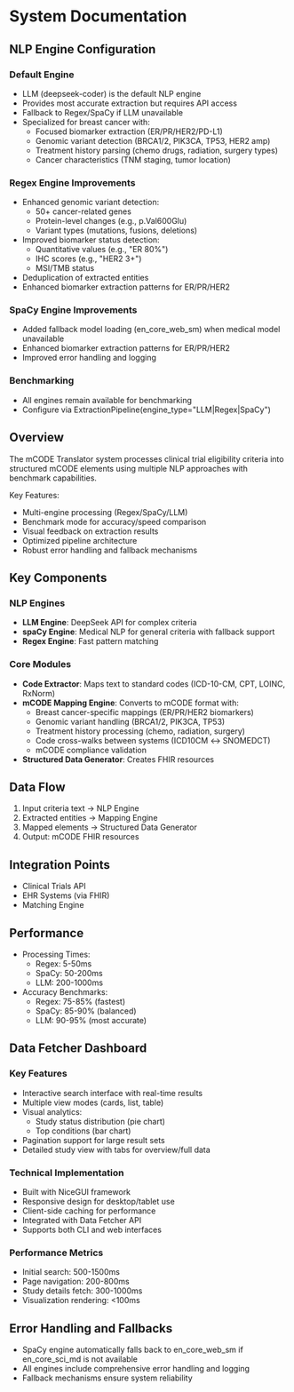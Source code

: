 # System Documentation

## NLP Engine Configuration

### Default Engine
- LLM (deepseek-coder) is the default NLP engine
- Provides most accurate extraction but requires API access
- Fallback to Regex/SpaCy if LLM unavailable
- Specialized for breast cancer with:
  - Focused biomarker extraction (ER/PR/HER2/PD-L1)
  - Genomic variant detection (BRCA1/2, PIK3CA, TP53, HER2 amp)
  - Treatment history parsing (chemo drugs, radiation, surgery types)
  - Cancer characteristics (TNM staging, tumor location)

### Regex Engine Improvements
- Enhanced genomic variant detection:
  - 50+ cancer-related genes
  - Protein-level changes (e.g., p.Val600Glu)
  - Variant types (mutations, fusions, deletions)
- Improved biomarker status detection:
  - Quantitative values (e.g., "ER 80%")
  - IHC scores (e.g., "HER2 3+")
  - MSI/TMB status
- Deduplication of extracted entities
- Enhanced biomarker extraction patterns for ER/PR/HER2

### SpaCy Engine Improvements
- Added fallback model loading (en_core_web_sm) when medical model unavailable
- Enhanced biomarker extraction patterns for ER/PR/HER2
- Improved error handling and logging

### Benchmarking
- All engines remain available for benchmarking
- Configure via ExtractionPipeline(engine_type="LLM|Regex|SpaCy")

## Overview
The mCODE Translator system processes clinical trial eligibility criteria into structured mCODE elements using multiple NLP approaches with benchmark capabilities.

Key Features:
- Multi-engine processing (Regex/SpaCy/LLM)
- Benchmark mode for accuracy/speed comparison
- Visual feedback on extraction results
- Optimized pipeline architecture
- Robust error handling and fallback mechanisms

## Key Components

### NLP Engines
- **LLM Engine**: DeepSeek API for complex criteria
- **spaCy Engine**: Medical NLP for general criteria with fallback support
- **Regex Engine**: Fast pattern matching

### Core Modules
- **Code Extractor**: Maps text to standard codes (ICD-10-CM, CPT, LOINC, RxNorm)
- **mCODE Mapping Engine**: Converts to mCODE format with:
  - Breast cancer-specific mappings (ER/PR/HER2 biomarkers)
  - Genomic variant handling (BRCA1/2, PIK3CA, TP53)
  - Treatment history processing (chemo, radiation, surgery)
  - Code cross-walks between systems (ICD10CM ↔ SNOMEDCT)
  - mCODE compliance validation
- **Structured Data Generator**: Creates FHIR resources

## Data Flow
1. Input criteria text → NLP Engine
2. Extracted entities → Mapping Engine
3. Mapped elements → Structured Data Generator
4. Output: mCODE FHIR resources

## Integration Points
- Clinical Trials API
- EHR Systems (via FHIR)
- Matching Engine

## Performance
- Processing Times:
  - Regex: 5-50ms
  - SpaCy: 50-200ms
  - LLM: 200-1000ms
- Accuracy Benchmarks:
  - Regex: 75-85% (fastest)
  - SpaCy: 85-90% (balanced)
  - LLM: 90-95% (most accurate)

## Data Fetcher Dashboard

### Key Features
- Interactive search interface with real-time results
- Multiple view modes (cards, list, table)
- Visual analytics:
  - Study status distribution (pie chart)
  - Top conditions (bar chart)
- Pagination support for large result sets
- Detailed study view with tabs for overview/full data

### Technical Implementation
- Built with NiceGUI framework
- Responsive design for desktop/tablet use
- Client-side caching for performance
- Integrated with Data Fetcher API
- Supports both CLI and web interfaces

### Performance Metrics
- Initial search: 500-1500ms
- Page navigation: 200-800ms
- Study details fetch: 300-1000ms
- Visualization rendering: <100ms

## Error Handling and Fallbacks
- SpaCy engine automatically falls back to en_core_web_sm if en_core_sci_md is not available
- All engines include comprehensive error handling and logging
- Fallback mechanisms ensure system reliability